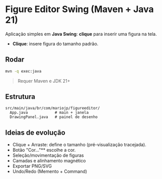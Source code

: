 # Figure Editor Swing (Maven + Java 21)

Aplicação simples em **Java Swing**: **clique** para inserir uma figura na tela.
- **Clique**: insere figura do tamanho padrão.

## Rodar
```bash
mvn -q exec:java
```
> Requer Maven e JDK 21+

## Estrutura
```
src/main/java/br/com/mariojp/figureeditor/
  App.java            # main + janela
  DrawingPanel.java   # painel de desenho

```

## Ideias de evolução
- Clique + Arraste: define o tamanho (pré-visualização tracejada).
- Botão "Cor..."** escolhe a cor.
- Seleção/movimentação de figuras
- Camadas e alinhamento magnético
- Exportar PNG/SVG
- Undo/Redo (Memento + Command)
